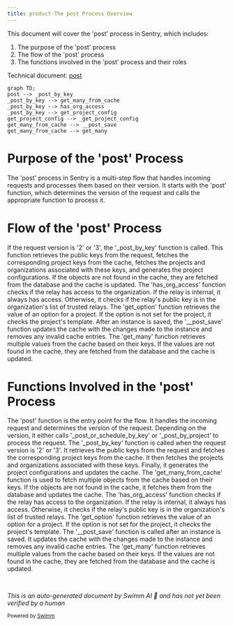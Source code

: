 ```yaml
---
title: product-The post Process Overview
---
```

This document will cover the 'post' process in Sentry, which includes:

1. The purpose of the 'post' process
2. The flow of the 'post' process
3. The functions involved in the 'post' process and their roles

Technical document: <SwmLink doc-title="post">[post](/.swm/understanding-the-post-process.thyg7qam.sw.md)</SwmLink>

```mermaid
graph TD;
post --> _post_by_key
_post_by_key --> get_many_from_cache
_post_by_key --> has_org_access
_post_by_key --> get_project_config
get_project_config --> _get_project_config
get_many_from_cache --> __post_save
get_many_from_cache --> get_many
```

# Purpose of the 'post' Process

The 'post' process in Sentry is a multi-step flow that handles incoming requests and processes them based on their version. It starts with the 'post' function, which determines the version of the request and calls the appropriate function to process it.

# Flow of the 'post' Process

If the request version is '2' or '3', the '\_post_by_key' function is called. This function retrieves the public keys from the request, fetches the corresponding project keys from the cache, fetches the projects and organizations associated with these keys, and generates the project configurations. If the objects are not found in the cache, they are fetched from the database and the cache is updated. The 'has_org_access' function checks if the relay has access to the organization. If the relay is internal, it always has access. Otherwise, it checks if the relay's public key is in the organization's list of trusted relays. The 'get_option' function retrieves the value of an option for a project. If the option is not set for the project, it checks the project's template. After an instance is saved, the '\__post_save' function updates the cache with the changes made to the instance and removes any invalid cache entries. The 'get_many' function retrieves multiple values from the cache based on their keys. If the values are not found in the cache, they are fetched from the database and the cache is updated.

# Functions Involved in the 'post' Process

The 'post' function is the entry point for the flow. It handles the incoming request and determines the version of the request. Depending on the version, it either calls '\_post_or_schedule_by_key' or '\_post_by_project' to process the request. The '\_post_by_key' function is called when the request version is '2' or '3'. It retrieves the public keys from the request and fetches the corresponding project keys from the cache. It then fetches the projects and organizations associated with these keys. Finally, it generates the project configurations and updates the cache. The 'get_many_from_cache' function is used to fetch multiple objects from the cache based on their keys. If the objects are not found in the cache, it fetches them from the database and updates the cache. The 'has_org_access' function checks if the relay has access to the organization. If the relay is internal, it always has access. Otherwise, it checks if the relay's public key is in the organization's list of trusted relays. The 'get_option' function retrieves the value of an option for a project. If the option is not set for the project, it checks the project's template. The '\__post_save' function is called after an instance is saved. It updates the cache with the changes made to the instance and removes any invalid cache entries. The 'get_many' function retrieves multiple values from the cache based on their keys. If the values are not found in the cache, they are fetched from the database and the cache is updated.

&nbsp;

*This is an auto-generated document by Swimm AI 🌊 and has not yet been verified by a human*

<SwmMeta version="3.0.0" repo-id="Z2l0aHViJTNBJTNBc2VudHJ5LWRlbW8lM0ElM0FTd2ltbS1EZW1v" repo-name="sentry-demo" doc-type="product-flows"><sup>Powered by [Swimm](/)</sup></SwmMeta>
